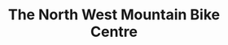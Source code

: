 ---
title: "The North West Mountain Bike Centre"
url: /cheadle/the-north-west-mountain-bike-centre/
shop: Fahrrad
---